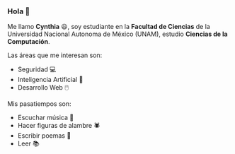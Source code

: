 ### Hola 👋

Me llamo **Cynthia** 😃, soy estudiante en la **Facultad de Ciencias** de la Universidad Nacional Autonoma de México (UNAM), estudio **Ciencias de la Computación**.

Las áreas que me interesan son:
* Seguridad 💻
* Inteligencia Artificial 🧠
* Desarrollo Web 🖱️

Mis pasatiempos son:

* Escuchar música 🎵
* Hacer figuras de alambre 🕷️
* Escribir poemas 📝
* Leer 📚
